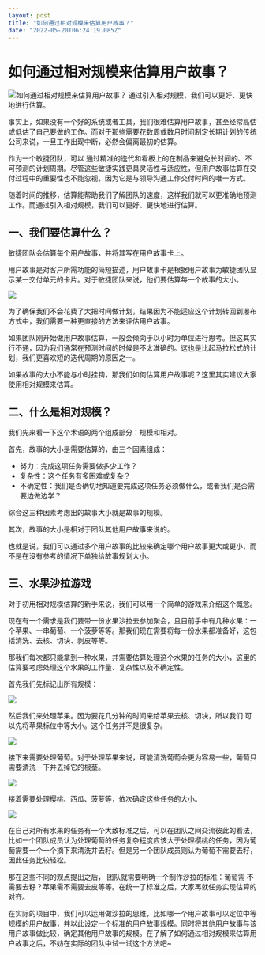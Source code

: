 ```yaml
---
layout: post
title: "如何通过相对规模来估算用户故事？"
date: "2022-05-20T06:24:19.085Z"
---
```

如何通过相对规模来估算用户故事？
================

![如何通过相对规模来估算用户故事？](https://img2022.cnblogs.com/blog/2028717/202205/2028717-20220520093940883-2056630959.png) 通过引入相对规模，我们可以更好、更快地进行估算。

事实上，如果没有一个好的系统或者工具，我们很难估算用户故事，甚至经常高估或低估了自己要做的工作。而对于那些需要花数周或数月时间制定长期计划的传统公司来说，一旦工作出现中断，必然会偏离最初的估算。  
  
作为一个敏捷团队，可以 通过精准的迭代和看板上的在制品来避免长时间的、不可预测的计划周期。尽管这些敏捷实践更具灵活性与适应性，但用户故事估算在交付过程中的重要性也不能忽视，因为它是与领导沟通工作交付时间的唯一方式。  
  
随着时间的推移，估算能帮助我们了解团队的速度，这样我们就可以更准确地预测工作。而通过引入相对规模，我们可以更好、更快地进行估算。  

一、我们要估算什么？
----------

敏捷团队会估算每个用户故事，并将其写在用户故事卡上。  
  
用户故事是对客户所需功能的简短描述，用户故事卡是根据用户故事为敏捷团队显示某一交付单元的卡片。对于敏捷团队来说，他们要估算每一个故事的大小。  

![](https://cdn.easycorp.cn/minjie/data/upload/minjiekaifa/202205/f_54ec9ee08a60d2b872acf33e8142b904.png)

为了确保我们不会花费了大把时间做计划，结果因为不能适应这个计划转回到瀑布方式中，我们需要一种更直接的方法来评估用户故事。  
  
如果团队刚开始做用户故事估算，一般会倾向于以小时为单位进行思考。但这其实行不通，因为我们通常在预测时间的时候是不太准确的。这也是比起马拉松式的计划，我们更喜欢短的迭代周期的原因之一。  
  
如果故事的大小不能与小时挂钩，那我们如何估算用户故事呢？这里其实建议大家使用相对规模来估算。  

二、什么是相对规模？
----------

我们先来看一下这个术语的两个组成部分：规模和相对。  
  
首先，故事的大小是需要估算的，由三个因素组成：  

*   努力：完成这项任务需要做多少工作？
*   复杂性：这个任务有多困难或复杂？
*   不确定性：我们是否确切地知道要完成这项任务必须做什么，或者我们是否需要边做边学？

综合这三种因素考虑出的故事大小就是故事的规模。  
  
其次，故事的大小是相对于团队其他用户故事来说的。  
  
也就是说，我们可以通过多个用户故事的比较来确定哪个用户故事更大或更小，而不是在没有参考的情况下单独给故事规划大小。  

三、水果沙拉游戏
--------

对于初用相对规模估算的新手来说，我们可以用一个简单的游戏来介绍这个概念。  
  
现在有一个需求是我们要带一份水果沙拉去参加聚会，且目前手中有几种水果：一个苹果、一串葡萄、一个菠萝等等。那我们现在需要将每一份水果都准备好，这包括清洗、去核、切块、剥皮等等。  
  
那我们每次都只能拿到一种水果，并需要估算处理这个水果的任务的大小，这里的估算要考虑处理这个水果的工作量、复杂性以及不确定性。  
  
首先我们先标记出所有规模：  

![](https://cdn.easycorp.cn/minjie/data/upload/minjiekaifa/202205/f_2668199a0b64d2f2aa5f06ea7f54ce17.png)

然后我们来处理苹果。因为要花几分钟的时间来给苹果去核、切块，所以我们 可以先将苹果标位中等大小。这个任务并不是很复杂。  

![](https://cdn.easycorp.cn/minjie/data/upload/minjiekaifa/202205/f_89fc777fc308e446bcbf8c90381088d8.png)

接下来需要处理葡萄。对于处理苹果来说，可能清洗葡萄会更为容易一些，葡萄只需要清洗一下并去掉它的根茎。  

![](https://cdn.easycorp.cn/minjie/data/upload/minjiekaifa/202205/f_3459d07eb6b53aeeadf20f1bbedfd66a.png)

接着需要处理樱桃、西瓜、菠萝等，依次确定这些任务的大小。  

![](https://cdn.easycorp.cn/minjie/data/upload/minjiekaifa/202205/f_87157907a622eda030b1608f0a408d07.png)

在自己对所有水果的任务有一个大致标准之后，可以在团队之间交流彼此的看法，比如一个团队成员认为处理葡萄的任务复杂程度应该大于处理樱桃的任务，因为葡萄需要一个一个摘下来清洗并去籽。但是另一个团队成员则认为葡萄不需要去籽，因此任务比较轻松。  
  
那在这些不同的观点提出之后， 团队就需要明确一个制作沙拉的标准：葡萄需 不需要去籽？苹果需不需要去皮等等。在统一了标准之后，大家再就任务实现估算的对齐。  
  
在实际的项目中，我们可以运用做沙拉的思维，比如哪一个用户故事可以定位中等规模的用户故事，并以此设定一个标准的用户故事规模。同时将其他用户故事与该用户故事做比较，确定其他用户故事的规模。在了解了如何通过相对规模来估算用户故事之后，不妨在实际的团队中试一试这个方法吧~
